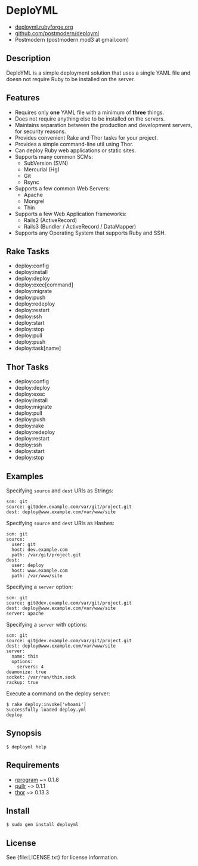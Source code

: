 # DeploYML

* [deployml.rubyforge.org](http://deployml.rubyforge.org/)
* [github.com/postmodern/deployml](http://github.com/postmodern/deployml/)
* Postmodern (postmodern.mod3 at gmail.com)

## Description

DeploYML is a simple deployment solution that uses a single YAML file and
doesn not require Ruby to be installed on the server.

## Features

* Requires only **one** YAML file with a minimum of **three** things.
* Does not require anything else to be installed on the servers.
* Maintains separation between the production and development servers,
  for security reasons.
* Provides convenient Rake and Thor tasks for your project.
* Provides a simple command-line util using Thor.
* Can deploy Ruby web applications or static sites.
* Supports many common SCMs:
  * SubVersion (SVN)
  * Mercurial (Hg)
  * Git
  * Rsync
* Supports a few common Web Servers:
  * Apache
  * Mongrel
  * Thin
* Supports a few Web Application frameworks:
  * Rails2 (ActiveRecord)
  * Rails3 (Bundler / ActiveRecord / DataMapper)
* Supports any Operating System that supports Ruby and SSH.

## Rake Tasks

* deploy:config
* deploy:install
* deploy:deploy
* deploy:exec[command]
* deploy:migrate
* deploy:push
* deploy:redeploy
* deploy:restart
* deploy:ssh
* deploy:start
* deploy:stop
* deploy:pull
* deploy:push
* deploy:task[name]

## Thor Tasks

* deploy:config
* deploy:deploy
* deploy:exec
* deploy:install
* deploy:migrate
* deploy:pull
* deploy:push
* deploy:rake
* deploy:redeploy
* deploy:restart
* deploy:ssh
* deploy:start
* deploy:stop

## Examples

Specifying `source` and `dest` URIs as Strings:

    scm: git
    source: git@dev.example.com/var/git/project.git
    dest: deploy@www.example.com/var/www/site

Specifying `source` and `dest` URIs as Hashes:
      
    scm: git
    source:
      user: git
      host: dev.example.com
      path: /var/git/project.git
    dest:
      user: deploy
      host: www.example.com
      path: /var/www/site

Specifying a `server` option:

    scm: git
    source: git@dev.example.com/var/git/project.git
    dest: deploy@www.example.com/var/www/site
    server: apache

Specifying a `server` with options:

    scm: git
    source: git@dev.example.com/var/git/project.git
    dest: deploy@www.example.com/var/www/site
    server:
      name: thin
      options:
        servers: 4
	deamonize: true
	socket: /var/run/thin.sock
	rackup: true

Execute a command on the deploy server:

    $ rake deploy:invoke['whoami']
    Successfully loaded deploy.yml
    deploy

## Synopsis

    $ deployml help

## Requirements

* [rprogram](http://github.com/postmodern/rprogram) ~> 0.1.8
* [pullr](http://github.com/postmodern/pullr) ~> 0.1.1
* [thor](http://github.com/wycats/thor) ~> 0.13.3

## Install

    $ sudo gem install deployml

## License

See {file:LICENSE.txt} for license information.

